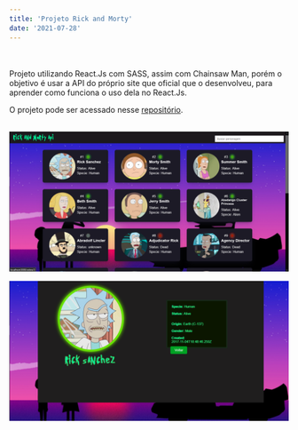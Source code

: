 ```yaml
---
title: 'Projeto Rick and Morty'
date: '2021-07-28'
---
```

<br></br>
Projeto utilizando React.Js com SASS, assim com Chainsaw Man, porém o objetivo é usar a API do próprio site que oficial que o desenvolveu, para aprender como funciona o uso dela no React.Js. 

 O projeto pode ser acessado nesse [repositório](https://github.com/Kaue-LS/RickAndMorty-React.git).
<br><br>

![Image1](https://raw.githubusercontent.com/Kaue-LS/RickAndMorty-React/main/img/Image1.png "Imagem 1")

![Image2](https://raw.githubusercontent.com/Kaue-LS/RickAndMorty-React/main/img/Image2.png "Imagem 2")
